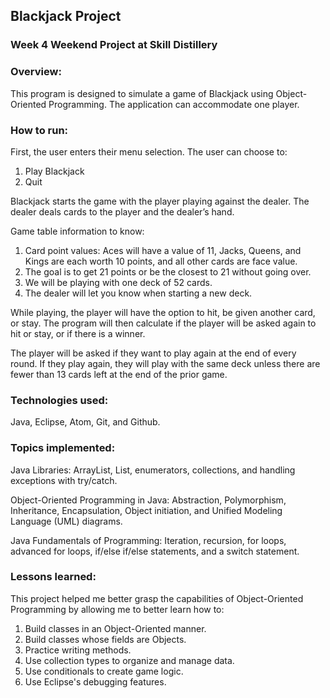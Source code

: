## Blackjack Project

### Week 4 Weekend Project at Skill Distillery

### Overview:

This program is designed to simulate a game of Blackjack using Object-Oriented Programming. The application can accommodate one player.

### How to run:

First, the user enters their menu selection. The user can choose to:
1. Play Blackjack
2. Quit

Blackjack starts the game with the player playing against the dealer. The dealer deals cards to the player and the dealer’s hand.

Game table information to know:
1. Card point values: Aces will have a value of 11, Jacks, Queens, and Kings are each worth 10 points, and all other cards are face value.
2. The goal is to get 21 points or be the closest to 21 without going over.
3. We will be playing with one deck of 52 cards.
4. The dealer will let you know when starting a new deck.

While playing, the player will have the option to hit, be given another card, or stay. The program will then calculate if the player will be asked again to hit or stay, or if there is a winner.

The player will be asked if they want to play again at the end of every round. If they play again, they will play with the same deck unless there are fewer than 13 cards left at the end of the prior game.

### Technologies used:

Java, Eclipse, Atom, Git, and Github.

### Topics implemented:

Java Libraries: ArrayList, List, enumerators, collections, and handling exceptions with try/catch.

Object-Oriented Programming in Java: Abstraction, Polymorphism, Inheritance, Encapsulation, Object initiation, and  Unified Modeling Language (UML) diagrams.

Java Fundamentals of Programming: Iteration, recursion, for loops, advanced for loops, if/else if/else statements, and a switch statement.

### Lessons learned:

This project helped me better grasp the capabilities of Object-Oriented Programming by allowing me to better learn how to:
1. Build classes in an Object-Oriented manner.
2. Build classes whose fields are Objects.
3. Practice writing methods.
3. Use collection types to organize and manage data.
4. Use conditionals to create game logic.
5. Use Eclipse's debugging features.
